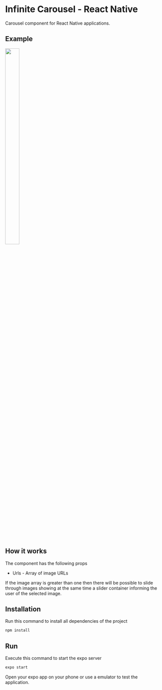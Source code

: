 # Infinite Carousel - React Native

Carousel component for React Native applications.

## Example

<img src="resources/demo.gif" height="40%" width="30%"/>

## How it works

The component has the following props
* Urls - Array of image URLs

If the image array is greater than one then there will be possible to slide through images showing at the same time a slider container informing the user of the selected image.

## Installation

Run this command to install all dependencies of the project

```bash
npm install
```

## Run

Execute this command to start the expo server

```bash
expo start
```

Open your expo app on your phone or use a emulator to test the application.